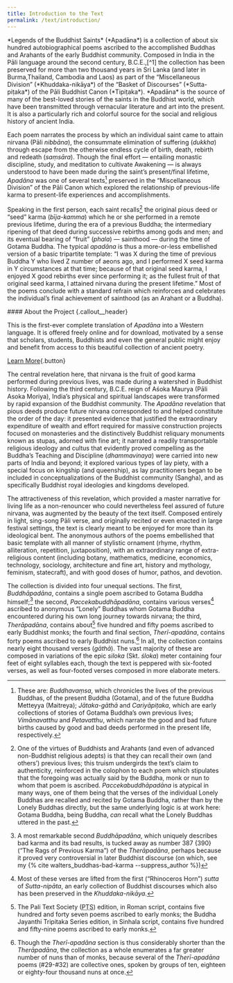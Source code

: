 ```yaml
---
title: Introduction to the Text
permalink: /text/introduction/
---
```


<p class="lead">*Legends of the Buddhist Saints* (*Apadāna*) is a collection of about
six hundred autobiographical poems ascribed to the accomplished Buddhas
and Arahants of the early Buddhist community. Composed in India in the
Pāli language around the second century, <abbr>B.C.E.</abbr>,[^1] the collection has
been preserved for more than two thousand years in Sri Lanka (and later
in Burma,Thailand, Cambodia and Laos) as part of the “Miscellaneous
Division” (*Khuddaka-nikāya*) of the “Basket of Discourses”
(*Sutta-piṭaka*) of the Pāli Buddhist Canon (*Tipiṭaka*). *Apadāna* is
the source of many of the best-loved stories of the saints in the
Buddhist world, which have been transmitted through vernacular
literature and art into the present. It is also a particularly rich and
colorful source for the social and religious history of ancient India.</p>

Each poem narrates the process by which an individual saint came to
attain nirvana (Pāli *nibbāna*), the consummate elimination of suffering
(*dukkha*) through escape from the otherwise endless cycle of birth,
death, rebirth and redeath (*saṃsāra*). Though the final effort —
entailing monastic discipline, study, and meditation to cultivate
Awakening — is always understood to have been made during the saint’s
present/final lifetime, *Apadāna* was one of several texts[^2] preserved
in the “Miscellaneous Division” of the Pāli Canon which explored the
relationship of previous-life karma to present-life experiences and
accomplishments.

Speaking in the first person, each saint recalls[^3] the original pious
deed or “seed” karma (*bīja-kamma*) which he or she performed in a
remote previous lifetime, during the era of a previous Buddha; the
intermediary ripening of that deed during successive rebirths among gods
and men; and its eventual bearing of “fruit” (*phala*) — sainthood —
during the time of Gotama Buddha. The typical *apadāna* is thus a
more-or-less embellished version of a basic tripartite template: “I was
X during the time of previous Buddha Y who lived Z number of aeons ago,
and I performed X seed karma in Y circumstances at that time; because of
that original seed karma, I enjoyed X good rebirths ever since
performing it; as the fullest fruit of that original seed karma, I
attained nirvana during the present lifetime.” Most of the poems
conclude with a standard refrain which reinforces and celebrates the
individual’s final achievement of sainthood (as an Arahant or a Buddha).

<aside class="callout">
#### About the Project {.callout__header}

This is the first-ever complete translation of *Apadāna* into a Western
language. It is offered freely online and for download, motivated by a sense that scholars,
students, Buddhists and even the general public might enjoy and benefit
from access to this beautiful collection of ancient poetry.

[Learn More](/about/){.button}
</aside>

The central revelation here, that nirvana is the fruit of good karma
performed during previous lives, was made during a watershed in Buddhist
history. Following the third century, <abbr>B.C.E.</abbr> reign of Aśoka Maurya (Pāli
Asoka Moriya), India’s physical and spiritual landscapes were
transformed by rapid expansion of the Buddhist community. The *Apadāna*
revelation that pious deeds produce future nirvana corresponded to and
helped constitute the order of the day: it presented evidence that
justified the extraordinary expenditure of wealth and effort required
for massive construction projects focused on monasteries and the
distinctively Buddhist reliquary monuments known as stupas, adorned with
fine art; it narrated a readily transportable religious ideology and
cultus that evidently proved compelling as the Buddha’s Teaching and
Discipline (*dhammavinaya*) were carried into new parts of India and
beyond; it explored various types of lay piety, with a special focus on
kingship (and queenship), as lay practitioners began to be included in
conceptualizations of the Buddhist community (Sangha), and as
specifically Buddhist royal ideologies and kingdoms developed.

The attractiveness of this revelation, which provided a master narrative
for living life as a non-renouncer who could nevertheless feel assured
of future nirvana, was augmented by the beauty of the text itself.
Composed entirely in light, sing-song Pāli verse, and originally recited
or even enacted in large festival settings, the text is clearly meant to
be enjoyed for more than its ideological bent. The anonymous authors of
the poems embellished that basic template with all manner of stylistic
ornament (rhyme, rhythm, alliteration, repetition, juxtaposition), with
an extraordinary range of extra-religious content (including botany,
mathematics, medicine, economics, technology, sociology, architecture
and fine art, history and mythology, feminism, statecraft), and with
good doses of humor, pathos, and devotion.

The collection is divided into four unequal sections. The first,
*Buddhāpadāna*, contains a single poem ascribed to Gotama Buddha
himself;[^4] the second, *Paccekabuddhāpadāna*, contains various
verses[^5] ascribed to anonymous “Lonely” Buddhas whom Gotama Buddha
encountered during his own long journey towards nirvana; the third,
*Therāpadāna*, contains about[^6] five hundred and fifty poems ascribed
to early Buddhist monks; the fourth and final section, *Therī-apadāna*,
contains forty poems ascribed to early Buddhist nuns.[^7] In all, the
collection contains nearly eight thousand verses (*gāthā*). The vast
majority of these are composed in variations of the epic *siloka* (Skt.
*śloka*) meter containing four feet of eight syllables each, though the
text is peppered with six-footed verses, as well as four-footed verses
composed in more elaborate meters.

[^1]: On the composition history of the collection see my {% cite walters_stupa-story-empire --suppress_author %}

[^2]: These are: *Buddhavaṃsa*, which chronicles the lives of the
    previous Buddhas, of the present Buddha (Gotama), and of the future
    Buddha Metteyya (Maitreya); *Jātaka-gāthā* and *Cariyāpiṭaka*, which
    are early collections of stories of Gotama Buddha’s own previous
    lives; *Vimānavatthu* and *Petavatthu*, which narrate the good and
    bad future births caused by good and bad deeds performed in the
    present life, respectively.

[^3]: One of the virtues of Buddhists and Arahants (and even of advanced
    non-Buddhist religious adepts) is that they can recall their own
    (and others’) previous lives; this truism undergirds the text’s
    claim to authenticity, reinforced in the colophon to each poem which
    stipulates that the foregoing was actually said by the Buddha, monk
    or nun to whom that poem is ascribed. *Paccekabuddhāpadāna* is
    atypical in many ways, one of them being that the verses of the
    individual Lonely Buddhas are recalled and recited by Gotama Buddha,
    rather than by the Lonely Buddhas directly, but the same underlying
    logic is at work here: Gotama Buddha, being Buddha, *can* recall
    what the Lonely Buddhas uttered in the past.

[^4]: A most remarkable second *Buddhāpadāna*, which uniquely describes
    bad karma and its bad results, is tucked away as number 387 {390}
    (“The Rags of Previous Karma”) of the *Therāpadāna*, perhaps because
    it proved very controversial in later Buddhist discourse (on which,
    see my {% cite walters_buddhas-bad-karma --suppress_author %})

[^5]: Most of these verses are lifted from the first (“Rhinoceros Horn”)
    *sutta* of *Sutta-nipāta*, an early collection of Buddhist
    discourses which also has been preserved in the *Khuddaka-nikāya*.

[^6]: The Pali Text Society (<abbr title="Pali Text Society">PTS</abbr>) edition, in Roman script, contains
    five hundred and forty seven poems ascribed to early monks; the
    Buddha Jayanthi Tripitaka Series edition, in Sinhala script,
    contains five hundred and fifty-nine poems ascribed to early monks.

[^7]: Though the *Therī-apadāna* section is thus considerably shorter
    than the *Therāpadāna*, the collection as a whole enumerates a far
    greater number of nuns than of monks, because several of the
    *Therī-apadāna* poems (\#29-\#32) are collective ones, spoken by
    groups of ten, eighteen or eighty-four thousand nuns at once.
